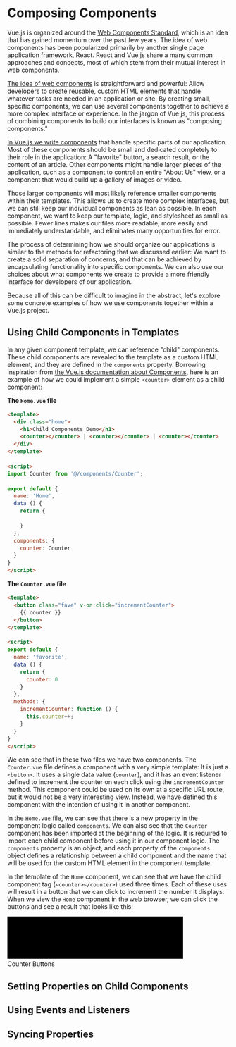 # Composing Components
Vue.js is organized around the [Web Components Standard](https://www.w3.org/standards/techs/components#w3c_all), which is an idea that has gained momentum over the past few years. The idea of web components has been popularized primarily by another single page application framework, React. React and Vue.js share a many common approaches and concepts, most of which stem from their mutual interest in web components.

[The idea of web components](https://developer.mozilla.org/en-US/docs/Web/Web_Components) is straightforward and powerful: Allow developers to create reusable, custom HTML elements that handle whatever tasks are needed in an application or site. By creating small, specific components, we can use several components together to achieve a more complex interface or experience. In the jargon of Vue.js, this process of combining components to build our interfaces is known as "composing components." 

[In Vue.js we write components](https://vuejs.org/v2/guide/components.html) that handle specific parts of our application. Most of these components should be small and dedicated completely to their role in the application: A "favorite" button, a search result, or the content of an article. Other components might handle larger pieces of the application, such as a component to control an entire "About Us" view, or a component that would build up a gallery of images or video.

Those larger components will most likely reference smaller components within their templates. This allows us to create more complex interfaces, but we can still keep our individual components as lean as possible. In each component, we want to keep our template, logic, and stylesheet as small as possible. Fewer lines makes our files more readable, more easily and immediately understandable, and eliminates many opportunities for error.

The process of determining how we should organize our applications is similar to the methods for refactoring that we discussed earlier: We want to create a solid separation of concerns, and that can be achieved by encapsulating functionality into specific components. We can also use our choices about what components we create to provide a more friendly interface for developers of our application. 

Because all of this can be difficult to imagine in the abstract, let's explore some concrete examples of how we use components together within a Vue.js project.

## Using Child Components in Templates
In any given component template, we can reference "child" components. These child components are revealed to the template as a custom HTML element, and they are defined in the `components` property. Borrowing inspiration from [the Vue.js documentation about Components](https://vuejs.org/v2/guide/components.html#Local-Registration), here is an example of how we could implement a simple `<counter>` element as a child component:

**The `Home.vue` file**
```html
<template>
  <div class="home">
    <h1>Child Components Demo</h1>
    <counter></counter> | <counter></counter> | <counter></counter>
  </div>
</template>

<script>
import Counter from '@/components/Counter';

export default {
  name: 'Home',
  data () {
    return {

    }
  },
  components: {
    counter: Counter
  }
}
</script>
```

**The `Counter.vue` file**
```html
<template>
  <button class="fave" v-on:click="incrementCounter">
    {{ counter }}
  </button>
</template>

<script>
export default {
  name: 'favorite',
  data () {
    return {
      counter: 0
    }
  },
  methods: {
    incrementCounter: function () {
      this.counter++;
    }
  }
}
</script>
```

We can see that in these two files we have two components. The `Counter.vue` file defines a component with a very simple template: It is just a `<button>`. It uses a single data value (`counter`), and it has an event listener defined to increment the counter on each click using the `incrementCounter` method. This component could be used on its own at a specific URL route, but it would not be a very interesting view. Instead, we have defined this component with the intention of using it in another component.

In the `Home.vue` file, we can see that there is a new property in the component logic called `components`. We can also see that the `Counter` component has been imported at the beginning of the logic. It is required to import each child component before using it in our component logic. The `components` property is an object, and each property of the `components` object defines a relationship between a child component and the name that will be used for the custom HTML element in the component template.

In the template of the `Home` component, we can see that we have the child component tag (`<counter></counter>`) used three times. Each of these uses will result in a button that we can click to increment the number it displays. When we view the `Home` component in the web browser, we can click the buttons and see a result that looks like this:

![Counter Buttons](/img/child_component1.gif)
<br>Counter Buttons



## Setting Properties on Child Components

## Using Events and Listeners

## Syncing Properties








